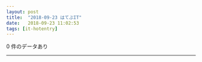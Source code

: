 ```yaml
---
layout: post
title:  "2018-09-23 はてぶIT"
date:   2018-09-23 11:02:53
tags: [it-hotentry]
---
```

0 件のデータあり

<hr>
